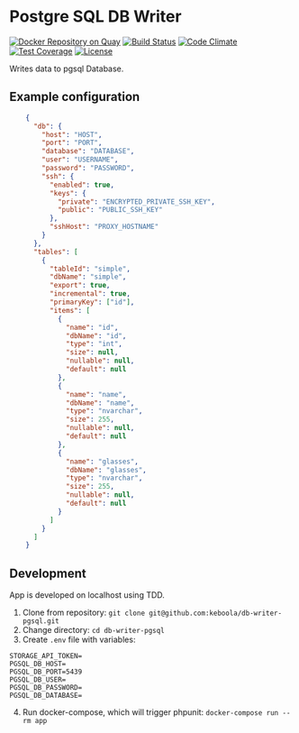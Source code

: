 # Postgre SQL DB Writer

[![Docker Repository on Quay](https://quay.io/repository/keboola/db-writer-pgsql/status "Docker Repository on Quay")](https://quay.io/repository/keboola/db-writer-pgsql)
[![Build Status](https://travis-ci.org/keboola/db-writer-pgsql.svg?branch=master)](https://travis-ci.org/keboola/db-writer-pgsql)
[![Code Climate](https://codeclimate.com/github/keboola/db-writer-pgsql/badges/gpa.svg)](https://codeclimate.com/github/keboola/db-writer-pgsql)
[![Test Coverage](https://codeclimate.com/github/keboola/db-writer-pgsql/badges/coverage.svg)](https://codeclimate.com/github/keboola/db-writer-pgsql/coverage)
[![License](https://img.shields.io/badge/license-MIT-blue.svg)](https://github.com/keboola/db-writer-pgsql/blob/master/LICENSE.md)

Writes data to pgsql Database.

## Example configuration

```json
    {
      "db": {        
        "host": "HOST",
        "port": "PORT",
        "database": "DATABASE",
        "user": "USERNAME",
        "password": "PASSWORD",
        "ssh": {
          "enabled": true,
          "keys": {
            "private": "ENCRYPTED_PRIVATE_SSH_KEY",
            "public": "PUBLIC_SSH_KEY"
          },
          "sshHost": "PROXY_HOSTNAME"
        }
      },
      "tables": [
        {
          "tableId": "simple",
          "dbName": "simple",
          "export": true, 
          "incremental": true,
          "primaryKey": ["id"],
          "items": [
            {
              "name": "id",
              "dbName": "id",
              "type": "int",
              "size": null,
              "nullable": null,
              "default": null
            },
            {
              "name": "name",
              "dbName": "name",
              "type": "nvarchar",
              "size": 255,
              "nullable": null,
              "default": null
            },
            {
              "name": "glasses",
              "dbName": "glasses",
              "type": "nvarchar",
              "size": 255,
              "nullable": null,
              "default": null
            }
          ]                                
        }
      ]
    }
```

## Development

App is developed on localhost using TDD.

1. Clone from repository: `git clone git@github.com:keboola/db-writer-pgsql.git`
2. Change directory: `cd db-writer-pgsql`
3. Create `.env` file with variables:
```
STORAGE_API_TOKEN=
PGSQL_DB_HOST=
PGSQL_DB_PORT=5439
PGSQL_DB_USER=
PGSQL_DB_PASSWORD=
PGSQL_DB_DATABASE=
```
4. Run docker-compose, which will trigger phpunit: `docker-compose run --rm app`
